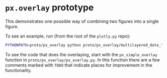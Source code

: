 # `px.overlay` prototype

This demonstrates one possible way of combining two figures into a single
figure.

To see an example, run (from the root of the `plotly.py` repo):

```bash
PYTHONPATH=proto/px_overlay python proto/px_overlay/multilayered_data_test.py
```

To see the code that does the overlaying, start with the `px_simple_overlay`
function in `proto/px_overlay/px_overlay.py`. In this function there are a few
comments marked with `TODO` that indicate places for improvement in the
functionality.
